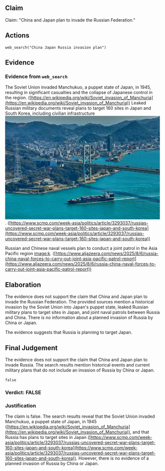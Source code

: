## Claim
Claim: "China and Japan plan to invade the Russian Federation."

## Actions
```
web_search("China Japan Russia invasion plan")
```

## Evidence
### Evidence from `web_search`
The Soviet Union invaded Manchukuo, a puppet state of Japan, in 1945, resulting in significant casualties and the collapse of Japanese control in the region. ([https://en.wikipedia.org/wiki/Soviet_invasion_of_Manchuria](https://en.wikipedia.org/wiki/Soviet_invasion_of_Manchuria)) Leaked Russian military documents reveal plans to target 160 sites in Japan and South Korea, including civilian infrastructure ![image 3874](media/2025-08-22_23-55-1755906949-169265.jpg). ([https://www.scmp.com/week-asia/politics/article/3293037/russias-uncovered-secret-war-plans-target-160-sites-japan-and-south-korea](https://www.scmp.com/week-asia/politics/article/3293037/russias-uncovered-secret-war-plans-target-160-sites-japan-and-south-korea))

Russian and Chinese naval vessels plan to conduct a joint patrol in the Asia Pacific region <image:k>. ([https://www.aljazeera.com/news/2025/8/6/russia-china-naval-forces-to-carry-out-joint-asia-pacific-patrol-report](https://www.aljazeera.com/news/2025/8/6/russia-china-naval-forces-to-carry-out-joint-asia-pacific-patrol-report))


## Elaboration
The evidence does not support the claim that China and Japan plan to invade the Russian Federation. The provided sources mention a historical invasion by the Soviet Union into Japan's puppet state, leaked Russian military plans to target sites in Japan, and joint naval patrols between Russia and China. There is no information about a planned invasion of Russia by China or Japan.

The evidence suggests that Russia is planning to target Japan.


## Final Judgement
The evidence does not support the claim that China and Japan plan to invade Russia. The search results mention historical events and current military plans that do not include an invasion of Russia by China or Japan.

`false`

### Verdict: FALSE

### Justification
The claim is false. The search results reveal that the Soviet Union invaded Manchukuo, a puppet state of Japan, in 1945 ([https://en.wikipedia.org/wiki/Soviet_invasion_of_Manchuria](https://en.wikipedia.org/wiki/Soviet_invasion_of_Manchuria)), and that Russia has plans to target sites in Japan ([https://www.scmp.com/week-asia/politics/article/3293037/russias-uncovered-secret-war-plans-target-160-sites-japan-and-south-korea](https://www.scmp.com/week-asia/politics/article/3293037/russias-uncovered-secret-war-plans-target-160-sites-japan-and-south-korea)). However, there is no evidence of a planned invasion of Russia by China or Japan.
